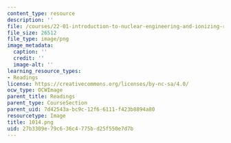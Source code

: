 ```yaml
---
content_type: resource
description: ''
file: /courses/22-01-introduction-to-nuclear-engineering-and-ionizing-radiation-fall-2016/27b3309e79c636c4775bd25f550e7d7b_1014.png
file_size: 26512
file_type: image/png
image_metadata:
  caption: ''
  credit: ''
  image-alt: ''
learning_resource_types:
- Readings
license: https://creativecommons.org/licenses/by-nc-sa/4.0/
ocw_type: OCWImage
parent_title: Readings
parent_type: CourseSection
parent_uid: 7d42543a-bc9c-12f6-6111-f423b8894a80
resourcetype: Image
title: 1014.png
uid: 27b3309e-79c6-36c4-775b-d25f550e7d7b
---
```


